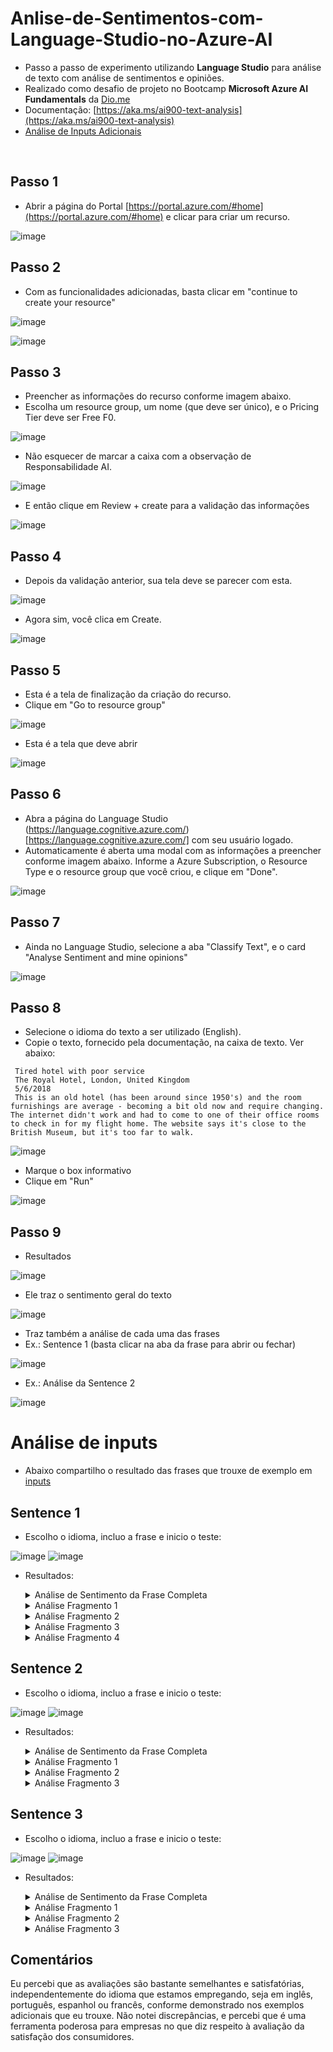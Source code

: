 # Anlise-de-Sentimentos-com-Language-Studio-no-Azure-AI

- Passo a passo de experimento utilizando **Language Studio** para análise de texto com análise de sentimentos e opiniões. 
- Realizado como desafio de projeto no Bootcamp **Microsoft Azure AI Fundamentals** da [Dio.me](https://dio.me)
- Documentação: [https://aka.ms/ai900-text-analysis](https://aka.ms/ai900-text-analysis)
- [Análise de Inputs Adicionais](#análise-de-inputs)

<br/>

## Passo 1
- Abrir a página do Portal [https://portal.azure.com/#home](https://portal.azure.com/#home) e clicar para criar um recurso.

![image](https://github.com/giselle-ferreira/language-studio-microsoft-azure/assets/84051263/6bc43467-d189-4de9-a81a-f7ab8e0db078)

## Passo 2
- Com as funcionalidades adicionadas, basta clicar em "continue to create your resource"

![image](https://github.com/giselle-ferreira/language-studio-microsoft-azure/assets/84051263/5bb2b5e1-e5eb-4bc1-9115-dc638ee4966a)

![image](https://github.com/giselle-ferreira/language-studio-microsoft-azure/assets/84051263/2038b430-4fa4-4c58-9b0d-4e58ff7411f6)


## Passo 3
- Preencher as informações do recurso conforme imagem abaixo.
- Escolha um resource group, um nome (que deve ser único), e o Pricing Tier deve ser Free F0.

![image](https://github.com/giselle-ferreira/language-studio-microsoft-azure/assets/84051263/b58bf3bf-d582-4cdc-a328-ff8cf2153c76)

- Não esquecer de marcar a caixa com a observação de Responsabilidade AI.

![image](https://github.com/giselle-ferreira/language-studio-microsoft-azure/assets/84051263/838936e6-eb49-46d1-8e5e-d1ae982dd573)

- E então clique em Review + create para a validação das informações

![image](https://github.com/giselle-ferreira/language-studio-microsoft-azure/assets/84051263/7d7c96dc-5421-430b-af34-560663ebb187)

## Passo 4
- Depois da validação anterior, sua tela deve se parecer com esta.

![image](https://github.com/giselle-ferreira/language-studio-microsoft-azure/assets/84051263/e16d155a-ebc5-4071-9c9f-8c19ecf4a93d)

- Agora sim, você clica em Create.

![image](https://github.com/giselle-ferreira/language-studio-microsoft-azure/assets/84051263/d90e8777-f774-4f91-b262-a69138d48ba6)

## Passo 5
- Esta é a tela de finalização da criação do recurso.
- Clique em "Go to resource group"

![image](https://github.com/giselle-ferreira/language-studio-microsoft-azure/assets/84051263/c1d90271-0365-4ad7-88a9-6f689dfc2c43)

- Esta é a tela que deve abrir

![image](https://github.com/giselle-ferreira/language-studio-microsoft-azure/assets/84051263/95c2901b-1f4b-47b2-8a0a-091a407dab54)

## Passo 6
- Abra a página do Language Studio (https://language.cognitive.azure.com/)[https://language.cognitive.azure.com/] com seu usuário logado.
- Automaticamente é aberta uma modal com as informações a preencher conforme imagem abaixo. Informe a Azure Subscription, o Resource Type e o resource group que você criou, e clique em "Done".

![image](https://github.com/giselle-ferreira/language-studio-microsoft-azure/assets/84051263/2a83e87a-6915-4e15-8d70-e22be36f8107)

## Passo 7
- Ainda no Language Studio, selecione a aba "Classify Text", e o card "Analyse Sentiment and mine opinions"

![image](https://github.com/giselle-ferreira/language-studio-microsoft-azure/assets/84051263/4538cce7-c0c7-4d0e-b218-cf20fa58637a)

## Passo 8
- Selecione o idioma do texto a ser utilizado (English).
- Copie o texto, fornecido pela documentação, na caixa de texto. Ver abaixo:

```
 Tired hotel with poor service
 The Royal Hotel, London, United Kingdom
 5/6/2018
 This is an old hotel (has been around since 1950's) and the room furnishings are average - becoming a bit old now and require changing. The internet didn't work and had to come to one of their office rooms to check in for my flight home. The website says it's close to the British Museum, but it's too far to walk.
```

![image](https://github.com/giselle-ferreira/language-studio-microsoft-azure/assets/84051263/b433b007-6ded-4a86-b71f-5f28f624d3b0)

- Marque o box informativo
- Clique em "Run"

![image](https://github.com/giselle-ferreira/language-studio-microsoft-azure/assets/84051263/04e4719f-40a8-42bc-bfe4-3585e129df80)

## Passo 9
- Resultados

![image](https://github.com/giselle-ferreira/language-studio-microsoft-azure/assets/84051263/ce157701-918c-41df-b865-40c2294916c1)

- Ele traz o sentimento geral do texto
  
![image](https://github.com/giselle-ferreira/language-studio-microsoft-azure/assets/84051263/89785bcc-f34d-46d6-a0e8-68bf51852442)

- Traz também a análise de cada uma das frases
- Ex.: Sentence 1 (basta clicar na aba da frase para abrir ou fechar)

![image](https://github.com/giselle-ferreira/language-studio-microsoft-azure/assets/84051263/e84ca617-1666-46c6-8d38-1acc393c7dab)

- Ex.: Análise da Sentence 2
  
![image](https://github.com/giselle-ferreira/language-studio-microsoft-azure/assets/84051263/6f4c0832-7914-4488-a051-badc791c9921)

##

# Análise de inputs
- Abaixo compartilho o resultado das frases que trouxe de exemplo em [inputs](https://github.com/giselle-ferreira/language-studio-microsoft-azure/blob/main/inputs/sentences.txt)

## Sentence 1
- Escolho o idioma, incluo a frase e inicio o teste:

![image](https://github.com/giselle-ferreira/language-studio-microsoft-azure/assets/84051263/36fe823d-8096-49ff-9180-f2e2ae0674d7)
![image](https://github.com/giselle-ferreira/language-studio-microsoft-azure/assets/84051263/93544242-8fef-4467-9cf2-9143fe6140f3)

- Resultados:
   <details>
   <summary>Análise de Sentimento da Frase Completa</summary>

   ![image](https://github.com/giselle-ferreira/language-studio-microsoft-azure/assets/84051263/80f72209-863f-49eb-88ab-418ec338cfe9)

   </details>    

   <details>
   <summary>Análise Fragmento 1</summary>

   ![image](https://github.com/giselle-ferreira/language-studio-microsoft-azure/assets/84051263/af4a21b3-4590-4ffe-97e7-1e8a9e9d2142)

   </details>
   
   <details>
   <summary>Análise Fragmento 2</summary>

   ![image](https://github.com/giselle-ferreira/language-studio-microsoft-azure/assets/84051263/c18d6596-5354-4af0-b521-4919d59e2d51)

   </details>

   <details>
   <summary>Análise Fragmento 3</summary>

   ![image](https://github.com/giselle-ferreira/language-studio-microsoft-azure/assets/84051263/3eefad6a-d6a5-48bb-96d3-93c09a53be3e)

   </details>

   <details>
   <summary>Análise Fragmento 4</summary>

   ![image](https://github.com/giselle-ferreira/language-studio-microsoft-azure/assets/84051263/5300a216-aad8-413f-8e55-473dcbca0c31)

   </details>

## Sentence 2
- Escolho o idioma, incluo a frase e inicio o teste:

![image](https://github.com/giselle-ferreira/language-studio-microsoft-azure/assets/84051263/0a4d2aea-33e9-4273-8016-f1d3c6a71422)
![image](https://github.com/giselle-ferreira/language-studio-microsoft-azure/assets/84051263/93544242-8fef-4467-9cf2-9143fe6140f3)

- Resultados:
   <details>
   <summary>Análise de Sentimento da Frase Completa</summary>

   ![image](https://github.com/giselle-ferreira/language-studio-microsoft-azure/assets/84051263/262e5723-d750-4a63-9bf3-c7809bff6c7c)

   </details>    

   <details>
   <summary>Análise Fragmento 1</summary>

   ![image](https://github.com/giselle-ferreira/language-studio-microsoft-azure/assets/84051263/456b01ec-d16e-464b-9c40-e428bf0624c5)

   </details>
   
   <details>
   <summary>Análise Fragmento 2</summary>

   ![image](https://github.com/giselle-ferreira/language-studio-microsoft-azure/assets/84051263/6f028c9b-ccad-4380-9ebf-1b2bf78b1624)

   </details>

   <details>
   <summary>Análise Fragmento 3</summary>

   ![image](https://github.com/giselle-ferreira/language-studio-microsoft-azure/assets/84051263/e79e856e-91e2-46bf-9657-1ccb23bd306c)

   </details>

## Sentence 3
- Escolho o idioma, incluo a frase e inicio o teste:

![image](https://github.com/giselle-ferreira/language-studio-microsoft-azure/assets/84051263/eb11d136-0c71-468d-89b8-ce8cc00405ec)
![image](https://github.com/giselle-ferreira/language-studio-microsoft-azure/assets/84051263/93544242-8fef-4467-9cf2-9143fe6140f3)

- Resultados:
   <details>
   <summary>Análise de Sentimento da Frase Completa</summary>

   ![image](https://github.com/giselle-ferreira/language-studio-microsoft-azure/assets/84051263/1191db56-c5b1-4f6b-af99-947f94e90f45)

   </details>    

   <details>
   <summary>Análise Fragmento 1</summary>

   ![image](https://github.com/giselle-ferreira/language-studio-microsoft-azure/assets/84051263/c095bd4e-d675-4ed4-ab9b-7f171daac016)

   </details>
   
   <details>
   <summary>Análise Fragmento 2</summary>

   ![image](https://github.com/giselle-ferreira/language-studio-microsoft-azure/assets/84051263/103dee01-90ed-41cd-a29d-e7a304f57be7)

   </details>

   <details>
   <summary>Análise Fragmento 3</summary>

   ![image](https://github.com/giselle-ferreira/language-studio-microsoft-azure/assets/84051263/a48fb6d7-52f1-499f-89ff-efa37b755e7c)

   </details>


## Comentários
Eu percebi que as avaliações são bastante semelhantes e satisfatórias, independentemente do idioma que estamos empregando, seja em inglês, português, espanhol ou francês, conforme demonstrado nos exemplos adicionais que eu trouxe. Não notei discrepâncias, e percebi que é uma ferramenta poderosa para empresas no que diz respeito à avaliação da satisfação dos consumidores. 


